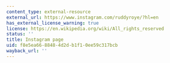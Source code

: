 ```yaml
---
content_type: external-resource
external_url: https://www.instagram.com/ruddyroye/?hl=en
has_external_license_warning: true
license: https://en.wikipedia.org/wiki/All_rights_reserved
status: ''
title: Instagram page
uid: f8e5ea66-8848-4d2d-b1f1-0ee59c317bcb
wayback_url: ''
---
```

